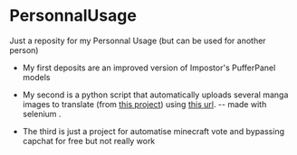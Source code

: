 # PersonnalUsage
Just a reposity for my Personnal Usage (but can be used for another person)

- My first deposits are an improved version of Impostor's PufferPanel models

- My second is a python script that automatically uploads several manga images to translate (from [this project](https://github.com/zyddnys/manga-image-translator)) using [this url](https://touhou.ai/imgtrans/).  -- made with selenium .

- The third is just a project for automatise minecraft vote and bypassing capchat for free but not really work 
